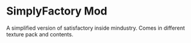 # SimplyFactory Mod
A simplified version of satisfactory inside mindustry. 
Comes in different texture pack and contents.
